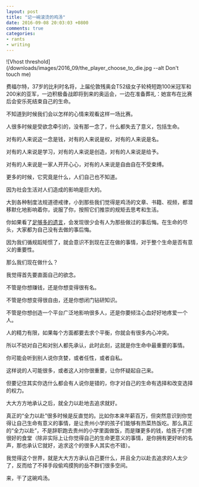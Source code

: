 ```yaml
---
layout: post
title: "记一碗滚烫的鸡汤"
date: 2016-09-08 20:03:03 +0800
comments: true
categories:
- rants
- writing
---
```


![Vhost threshold](/downloads/images/2016_09/the_player_choose_to_die.jpg --alt Don't touch me)

费福尔特，37岁的比利时名将，上届伦敦残奥会T52级女子轮椅短跑100米冠军和200米的亚军，一边积极备战即将到来的奥运会，一边在准备葬礼：她宣布在比赛后会安乐死结束自己的生命。

不知道到时候我们会以怎样的心情来观看这样一场比赛。

人很多时候是受欲念牵引的，没有那一念了，什么都失去了意义，包括生命。

对有的人来说这一念是钱，对有的人来说是权，对有的人来说是名。

对有的人来说是学习，对有的人来说是创造，对有的人来说是给予。

对有的人来说是一家人开开心心，对有的人来说是自由自在不受束缚。

更多的时候，它究竟是什么，人们自己也不知道。

因为社会生活对人们造成的影响是巨大的。

大到各种制度法规道德戒律，小到那些我们觉得是鸡汤的文章、书籍、视频，都潜移默化地影响着你，说服了你，按照它们推崇的规矩去思考和生活。

你如果看了[足够多的遗言](http://www.goodbyewarden.com/)，会发现很少会有人为那些做过的事后悔。在生命的尽头，大家都为自己没有去做的事后悔。

因为我们循规蹈矩惯了，就会意识不到现在正在做的事情，对于整个生命是否有意义的重要性。

那么我们现在做什么？

我觉得首先要直面自己的欲念。

不管是你想赚钱，还是你想变得很有名。

不管是你想变得很自由，还是你想闭门钻研知识。

不管是你想创造一个平台广泛地影响很多人，还是你要倾注心血好好地疼爱一个人。

人的精力有限，如果每个方面都要去求个平衡，你就会有很多内心冲突。

所以不妨对自己和对别人都先承认，此时此刻，这就是你生命中最重要的事情。

你可能会听到别人说你贪婪，或者任性，或者自私。

这样说的人可能很多，或者这人对你很重要，让你怀疑起自己来。

但要记住其实你选什么都会有人说你是错的，你才对自己的生命有选择和改变选择的权力。

大大方方地承认之后，就全力以赴地去追求就好。

真正的“全力以赴”很多时候是反直觉的。比如你本来年薪百万，但突然意识到你觉得让自己生命有意义的事情，是让贵州小学的孩子们能够有热菜热饭吃。那么真正的“全力以赴”，不是辞职跑去贵州的小学里面做饭，而是赚更多的钱，给孩子们修很好的食堂（除非实际上让你觉得自己的生命更意义的事情，是你拥有更好听的名声，那也承认它就好，追求这个的很多人其实也不错）。

我觉得这个世界，就是大大方方承认自己要什么，并且全力以赴去追求的人太少了，反而给了不择手段偷鸡摸狗的岳不群们很多空间。

来，干了这碗鸡汤。

